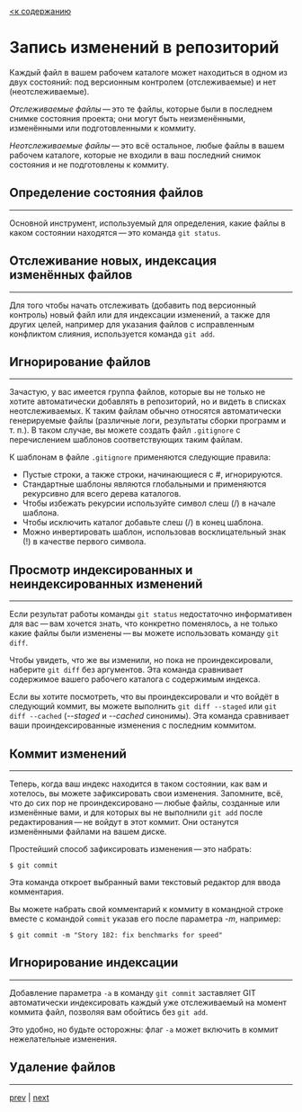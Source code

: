 [<к содержанию](./readme.md)

# Запись изменений в репозиторий
Каждый файл в вашем рабочем каталоге может находиться в одном из двух состояний: под версионным контролем (отслеживаемые) и нет (неотслеживаемые). 

*Отслеживаемые файлы* — это те файлы, которые были в последнем снимке состояния проекта; они могут быть неизменёнными, изменёнными или подготовленными к коммиту.

*Неотслеживаемые файлы* — это всё остальное, любые файлы в вашем рабочем каталоге, которые не входили в ваш последний снимок состояния и не подготовлены к коммиту.



## Определение состояния файлов
---
Основной инструмент, используемый для определения, какие файлы в каком состоянии находятся — это команда `git status`. 


## Отслеживание новых, индексация изменённых файлов
---
Для того чтобы начать отслеживать (добавить под версионный контроль) новый файл или для индексации изменений, а также для других целей, например для указания файлов с исправленным конфликтом слияния, используется команда 
`git add`.


## Игнорирование файлов
---
Зачастую, у вас имеется группа файлов, которые вы не только не хотите автоматически добавлять в репозиторий, но и видеть в списках неотслеживаемых. К таким файлам обычно относятся автоматически генерируемые файлы (различные логи, результаты сборки программ и т. п.). В таком случае, вы можете создать файл `.gitignore` с перечислением шаблонов соответствующих таким файлам. 

К шаблонам в файле `.gitignore` применяются следующие правила:

* Пустые строки, а также строки, начинающиеся с #, игнорируются.
* Стандартные шаблоны являются глобальными и применяются рекурсивно для всего дерева каталогов.
* Чтобы избежать рекурсии используйте символ слеш (/) в начале шаблона.
* Чтобы исключить каталог добавьте слеш (/) в конец шаблона.
* Можно инвертировать шаблон, использовав восклицательный знак (!) в качестве первого символа.


## Просмотр индексированных и неиндексированных изменений
---

Если результат работы команды `git status` недостаточно информативен для вас — вам хочется знать, что конкретно поменялось, а не только какие файлы были изменены — вы можете использовать команду `git diff`.

Чтобы увидеть, что же вы изменили, но пока не проиндексировали, наберите `git diff` без аргументов. Эта команда сравнивает содержимое вашего рабочего каталога с содержимым индекса. 

Если вы хотите посмотреть, что вы проиндексировали и что войдёт в следующий коммит, вы можете выполнить ```git diff --staged``` 
или `git diff --cached` (*--staged* и *--cached* синонимы). Эта команда сравнивает ваши проиндексированные изменения с последним коммитом.


## Коммит изменений
---
Теперь, когда ваш индекс находится в таком состоянии, как вам и хотелось, вы можете зафиксировать свои изменения. Запомните, всё, что до сих пор не проиндексировано — любые файлы, созданные или изменённые вами, и для которых вы не выполнили `git add` после редактирования — не войдут в этот коммит. Они останутся изменёнными файлами на вашем диске.

Простейший способ зафиксировать изменения — это набрать:
```
$ git commit
```
Эта команда откроет выбранный вами текстовый редактор для ввода комментария.

Вы можете набрать свой комментарий к коммиту в командной строке вместе с командой `commit` указав его после параметра *-m*, например:
```
$ git commit -m "Story 182: fix benchmarks for speed"
```

## Игнорирование индексации
---
Добавление параметра `-a` в команду `git commit` заставляет GIT автоматически индексировать каждый уже отслеживаемый на момент коммита файл, позволяя вам обойтись без `git add`.

Это удобно, но будьте осторожны: флаг `-a` может включить в коммит нежелательные изменения.

## Удаление файлов
---



[prev](repo_create.md) | [next]()